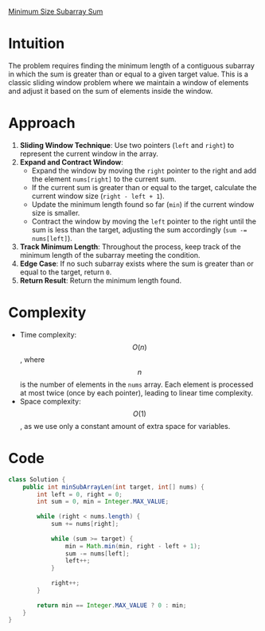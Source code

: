 [Minimum Size Subarray Sum](https://leetcode.com/problems/minimum-size-subarray-sum/description/?envType=study-plan-v2&envId=top-interview-150)

# Intuition
The problem requires finding the minimum length of a contiguous subarray in which the sum is greater than or equal to a given target value. This is a classic sliding window problem where we maintain a window of elements and adjust it based on the sum of elements inside the window.

# Approach
1. **Sliding Window Technique**: Use two pointers (`left` and `right`) to represent the current window in the array.
2. **Expand and Contract Window**:
   - Expand the window by moving the `right` pointer to the right and add the element `nums[right]` to the current sum.
   - If the current sum is greater than or equal to the target, calculate the current window size (`right - left + 1`).
   - Update the minimum length found so far (`min`) if the current window size is smaller.
   - Contract the window by moving the `left` pointer to the right until the sum is less than the target, adjusting the sum accordingly (`sum -= nums[left]`).
3. **Track Minimum Length**: Throughout the process, keep track of the minimum length of the subarray meeting the condition.
4. **Edge Case**: If no such subarray exists where the sum is greater than or equal to the target, return `0`.
5. **Return Result**: Return the minimum length found.

# Complexity
- Time complexity: $$O(n)$$, where $$n$$ is the number of elements in the `nums` array. Each element is processed at most twice (once by each pointer), leading to linear time complexity.
- Space complexity: $$O(1)$$, as we use only a constant amount of extra space for variables.

# Code
```java
class Solution {
    public int minSubArrayLen(int target, int[] nums) {
        int left = 0, right = 0;
        int sum = 0, min = Integer.MAX_VALUE;
        
        while (right < nums.length) {
            sum += nums[right];
            
            while (sum >= target) {
                min = Math.min(min, right - left + 1);
                sum -= nums[left];
                left++;
            }
            
            right++;
        }
        
        return min == Integer.MAX_VALUE ? 0 : min;
    }
}
```